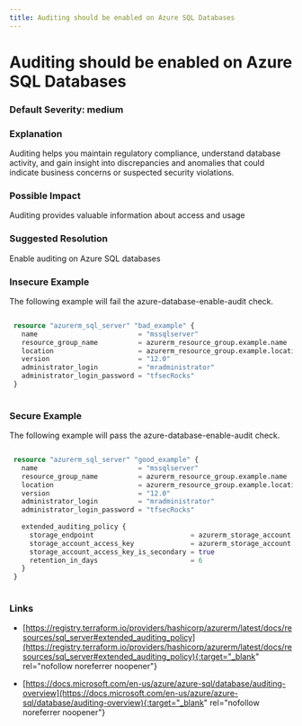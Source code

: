 ```yaml
---
title: Auditing should be enabled on Azure SQL Databases
---
```


# Auditing should be enabled on Azure SQL Databases

### Default Severity: <span class="severity medium">medium</span>

### Explanation

Auditing helps you maintain regulatory compliance, understand database activity, and gain insight into discrepancies and anomalies that could indicate business concerns or suspected security violations.

### Possible Impact
Auditing provides valuable information about access and usage

### Suggested Resolution
Enable auditing on Azure SQL databases


### Insecure Example

The following example will fail the azure-database-enable-audit check.
```terraform

 resource "azurerm_sql_server" "bad_example" {
   name                         = "mssqlserver"
   resource_group_name          = azurerm_resource_group.example.name
   location                     = azurerm_resource_group.example.location
   version                      = "12.0"
   administrator_login          = "mradministrator"
   administrator_login_password = "tfsecRocks"
 }
 
```



### Secure Example

The following example will pass the azure-database-enable-audit check.
```terraform

 resource "azurerm_sql_server" "good_example" {
   name                         = "mssqlserver"
   resource_group_name          = azurerm_resource_group.example.name
   location                     = azurerm_resource_group.example.location
   version                      = "12.0"
   administrator_login          = "mradministrator"
   administrator_login_password = "tfsecRocks"
 
   extended_auditing_policy {
     storage_endpoint                        = azurerm_storage_account.example.primary_blob_endpoint
     storage_account_access_key              = azurerm_storage_account.example.primary_access_key
     storage_account_access_key_is_secondary = true
     retention_in_days                       = 6
   }
 }
 
```



### Links


- [https://registry.terraform.io/providers/hashicorp/azurerm/latest/docs/resources/sql_server#extended_auditing_policy](https://registry.terraform.io/providers/hashicorp/azurerm/latest/docs/resources/sql_server#extended_auditing_policy){:target="_blank" rel="nofollow noreferrer noopener"}

- [https://docs.microsoft.com/en-us/azure/azure-sql/database/auditing-overview](https://docs.microsoft.com/en-us/azure/azure-sql/database/auditing-overview){:target="_blank" rel="nofollow noreferrer noopener"}



